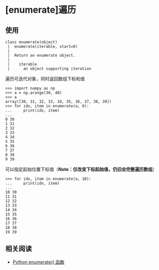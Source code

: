 
# [enumerate]遍历

## 使用

```
class enumerate(object)
 |  enumerate(iterable, start=0)
 |  
 |  Return an enumerate object.
 |  
 |    iterable
 |      an object supporting iteration
```

遍历可迭代对象，同时返回数组下标和值

```
>>> import numpy as np
>>> a = np.arange(30, 40)
>>> a
array([30, 31, 32, 33, 34, 35, 36, 37, 38, 39])
>>> for idx, item in enumerate(a, 0):
...     print(idx, item)
... 
0 30
1 31
2 32
3 33
4 34
5 35
6 36
7 37
8 38
9 39
```

可以指定起始位置下标值（**Note：仅改变下标起始值，仍旧会完整遍历数组**）

```
>>> for idx, item in enumerate(a, 10):
...     print(idx, item)
... 
10 30
11 31
12 32
13 33
14 34
15 35
16 36
17 37
18 38
19 39
```

## 相关阅读

* [Python enumerate() 函数](https://www.runoob.com/python/python-func-enumerate.html)
